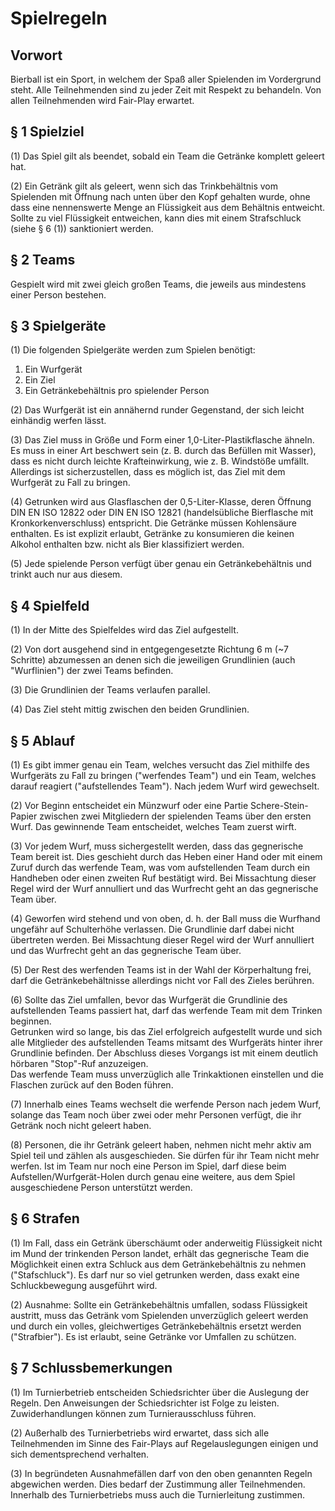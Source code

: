 # Spielregeln

## Vorwort

Bierball ist ein Sport, in welchem der Spaß aller Spielenden im Vordergrund steht. 
Alle Teilnehmenden sind zu jeder Zeit mit Respekt zu behandeln.
Von allen Teilnehmenden wird Fair-Play erwartet.

## § 1 Spielziel

(1) Das Spiel gilt als beendet, sobald ein Team die Getränke komplett geleert hat.

(2) Ein Getränk gilt als geleert, wenn sich das Trinkbehältnis vom Spielenden mit Öffnung nach unten über den Kopf gehalten wurde, ohne dass eine nennenswerte Menge an Flüssigkeit aus dem Behältnis entweicht.
Sollte zu viel Flüssigkeit entweichen, kann dies mit einem Strafschluck (siehe § 6 (1)) sanktioniert werden.

## § 2 Teams

Gespielt wird mit zwei gleich großen Teams, die jeweils aus mindestens einer Person bestehen.

## § 3 Spielgeräte

(1) Die folgenden Spielgeräte werden zum Spielen benötigt:

1. Ein Wurfgerät
2. Ein Ziel
3. Ein Getränkebehältnis pro spielender Person

(2) Das Wurfgerät ist ein annähernd runder Gegenstand, der sich leicht einhändig werfen lässt.

(3) Das Ziel muss in Größe und Form einer 1,0-Liter-Plastikflasche ähneln.
Es muss in einer Art beschwert sein (z. B. durch das Befüllen mit Wasser), dass es nicht durch leichte Krafteinwirkung, wie z. B. Windstöße umfällt.
Allerdings ist sicherzustellen, dass es möglich ist, das Ziel mit dem Wurfgerät zu Fall zu bringen.

(4) Getrunken wird aus Glasflaschen der 0,5-Liter-Klasse, deren Öffnung DIN EN ISO 12822 oder DIN EN ISO 12821 (handelsübliche Bierflasche mit Kronkorkenverschluss) entspricht.
Die Getränke müssen Kohlensäure enthalten.
Es ist explizit erlaubt, Getränke zu konsumieren die keinen Alkohol enthalten bzw. nicht als Bier klassifiziert werden.

(5) Jede spielende Person verfügt über genau ein Getränkebehältnis und trinkt auch nur aus diesem.

## § 4 Spielfeld

(1) In der Mitte des Spielfeldes wird das Ziel aufgestellt.

(2) Von dort ausgehend sind in entgegengesetzte Richtung 6 m (~7 Schritte) abzumessen an denen sich die jeweiligen Grundlinien (auch "Wurflinien") der zwei Teams befinden.

(3) Die Grundlinien der Teams verlaufen parallel.

(4) Das Ziel steht mittig zwischen den beiden Grundlinien.

## § 5 Ablauf

(1) Es gibt immer genau ein Team, welches versucht das Ziel mithilfe des Wurfgeräts zu Fall zu bringen ("werfendes Team") und ein Team, welches darauf reagiert ("aufstellendes Team").
Nach jedem Wurf wird gewechselt.

(2) Vor Beginn entscheidet ein Münzwurf oder eine Partie Schere-Stein-Papier zwischen zwei Mitgliedern der spielenden Teams über den ersten Wurf.
Das gewinnende Team entscheidet, welches Team zuerst wirft.

(3) Vor jedem Wurf, muss sichergestellt werden, dass das gegnerische Team bereit ist.
Dies geschieht durch das Heben einer Hand oder mit einem Zuruf durch das werfende Team, was vom aufstellenden Team durch ein Handheben oder einen zweiten Ruf bestätigt wird.
Bei Missachtung dieser Regel wird der Wurf annulliert und das Wurfrecht geht an das gegnerische Team über.

(4) Geworfen wird stehend und von oben, d. h. der Ball muss die Wurfhand ungefähr auf Schulterhöhe verlassen.
Die Grundlinie darf dabei nicht übertreten werden.
Bei Missachtung dieser Regel wird der Wurf annulliert und das Wurfrecht geht an das gegnerische Team über.

(5) Der Rest des werfenden Teams ist in der Wahl der Körperhaltung frei, darf die Getränkebehältnisse allerdings nicht vor Fall des Zieles berühren.

(6) Sollte das Ziel umfallen, bevor das Wurfgerät die Grundlinie des aufstellenden Teams passiert hat, darf das werfende Team mit dem Trinken beginnen.  
Getrunken wird so lange, bis das Ziel erfolgreich aufgestellt wurde und sich alle Mitglieder des aufstellenden Teams mitsamt des Wurfgeräts hinter ihrer Grundlinie befinden.
Der Abschluss dieses Vorgangs ist mit einem deutlich hörbaren "Stop"-Ruf anzuzeigen.  
Das werfende Team muss unverzüglich alle Trinkaktionen einstellen und die Flaschen zurück auf den Boden führen.

(7) Innerhalb eines Teams wechselt die werfende Person nach jedem Wurf, solange das Team noch über zwei oder mehr Personen verfügt, die ihr Getränk noch nicht geleert haben.

(8) Personen, die ihr Getränk geleert haben, nehmen nicht mehr aktiv am Spiel teil und zählen als ausgeschieden.
Sie dürfen für ihr Team nicht mehr werfen.
Ist im Team nur noch eine Person im Spiel, darf diese beim Aufstellen/Wurfgerät-Holen durch genau eine weitere, aus dem Spiel ausgeschiedene Person unterstützt werden.

## § 6 Strafen

(1) Im Fall, dass ein Getränk überschäumt oder anderweitig Flüssigkeit nicht im Mund der trinkenden Person landet, erhält das gegnerische Team die Möglichkeit einen extra Schluck aus dem Getränkebehältnis zu nehmen ("Stafschluck").
Es darf nur so viel getrunken werden, dass exakt eine Schluckbewegung ausgeführt wird.

(2) Ausnahme: Sollte ein Getränkebehältnis umfallen, sodass Flüssigkeit austritt, muss das Getränk vom Spielenden unverzüglich geleert werden und durch ein volles, gleichwertiges Getränkebehältnis ersetzt werden ("Strafbier").
Es ist erlaubt, seine Getränke vor Umfallen zu schützen.

## § 7 Schlussbemerkungen

(1) Im Turnierbetrieb entscheiden Schiedsrichter über die Auslegung der Regeln.
Den Anweisungen der Schiedsrichter ist Folge zu leisten.
Zuwiderhandlungen können zum Turnierausschluss führen.

(2) Außerhalb des Turnierbetriebs wird erwartet, dass sich alle Teilnehmenden im Sinne des Fair-Plays auf Regelauslegungen einigen und sich dementsprechend verhalten.

(3) In begründeten Ausnahmefällen darf von den oben genannten Regeln abgewichen werden.
Dies bedarf der Zustimmung aller Teilnehmenden.
Innerhalb des Turnierbetriebs muss auch die Turnierleitung zustimmen.

